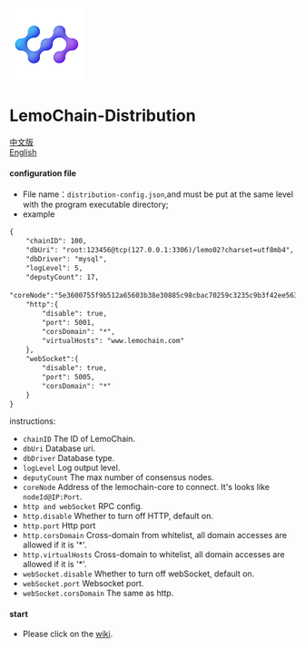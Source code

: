 ![Logo of the project](./logo.png)

# LemoChain-Distribution


[中文版](https://github.com/LemoFoundationLtd/lemochain-distribution/blob/master/README_zh.md)   
[English](https://github.com/LemoFoundationLtd/lemochain-distribution/blob/master/README.md)


#### configuration file
- File name：`distribution-config.json`,and must be put at the same level with the program executable directory;
- example
```
{
	"chainID": 100,
	"dbUri": "root:123456@tcp(127.0.0.1:3306)/lemo02?charset=utf8mb4",
	"dbDriver": "mysql",
	"logLevel": 5,
	"deputyCount": 17,
	"coreNode":"5e3600755f9b512a65603b38e30885c98cbac70259c3235c9b3f42ee563b480edea351ba0ff5748a638fe0aeff5d845bf37a3b437831871b48fd32f33cd9a3c0@120.78.132.151:7003",
	"http":{
		"disable": true,
		"port": 5001,
		"corsDomain": "*",
		"virtualHosts": "www.lemochain.com"
	},
	"webSocket":{
		"disable": true,
		"port": 5005,
		"corsDomain": "*"
	}
}
```
instructions:
- `chainID` The ID of LemoChain.
- `dbUri` Database uri.
- `dbDriver` Database type.
- `logLevel` Log output level.
- `deputyCount` The max number of consensus nodes.
- `coreNode` Address of the lemochain-core to connect. It's looks like `nodeId@IP:Port`.
- `http and webSocket` RPC config.
- `http.disable` Whether to turn off HTTP, default on.
- `http.port` Http port
- `http.corsDomain` Cross-domain from whitelist, all domain accesses are allowed if it is '*'.
- `http.virtualHosts` Cross-domain to whitelist, all domain accesses are allowed if it is '*'.
- `webSocket.disable` Whether to turn off webSocket, default on.
- `webSocket.port` Websocket port.
- `webSocket.corsDomain` The same as http.

#### start
- Please click on the [wiki](https://github.com/LemoFoundationLtd/lemochain-distribution/wiki).